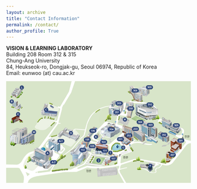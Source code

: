```yaml
---
layout: archive
title: "Contact Information"
permalink: /contact/
author_profile: True
---
```

**VISION & LEARNING LABORATORY**      
Building 208 Room 312 & 315     
Chung-Ang University  
84, Heukseok-ro, Dongjak-gu, Seoul 06974, Republic of Korea      
Email: eunwoo (at) cau.ac.kr       


<img src='/images/cau-map.png' width="700" align="left" style="margin-right:50px">
